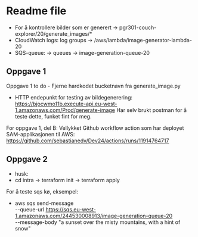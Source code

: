 # Readme file

* For å kontrollere bilder som er generert -> pgr301-couch-explorer/20/generate_images/*
* CloudWatch logs: log groups -> /aws/lambda/image-generator-lambda-20
* SQS-queue: -> queues -> image-generation-queue-20

## Oppgave 1
Oppgave 1 to do - Fjerne hardkodet bucketnavn fra generate_image.py

* HTTP endepunkt for testing av bildegenerering: https://bjocwmo11b.execute-api.eu-west-1.amazonaws.com/Prod/generate-image
Har selv brukt postman for å teste dette, funket fint for meg.

For oppgave 1, del B:
Vellykket Github workflow action som har deployet SAM-applikasjonen til AWS: 
https://github.com/sebastianedv/Dev24/actions/runs/11914764717

## Oppgave 2

* husk:
* cd intra -> terraform init -> terraform apply

For å teste sqs kø, eksempel:
- aws sqs send-message \
  --queue-url https://sqs.eu-west-1.amazonaws.com/244530008913/image-generation-queue-20 \
  --message-body "a sunset over the misty mountains, with a hint of snow"
